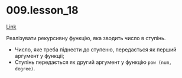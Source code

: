# 009.lesson_18

[Link](https://witnesstime.github.io/FrontEndPro_Kolesnikov_HWs/009.lesson_18/index.html)

Реалізувати рекурсивну функцію, яка зводить число в ступінь.

* Число, яке треба піднести до ступеню, передається як перший аргумент у функції;
* Ступінь передається як другий аргумент у функцію `pow (num, degree)`.